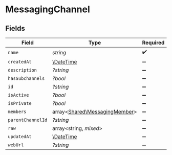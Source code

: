 # MessagingChannel


## Fields

| Field                                                                   | Type                                                                    | Required                                                                | Description                                                             |
| ----------------------------------------------------------------------- | ----------------------------------------------------------------------- | ----------------------------------------------------------------------- | ----------------------------------------------------------------------- |
| `name`                                                                  | *string*                                                                | :heavy_check_mark:                                                      | N/A                                                                     |
| `createdAt`                                                             | [\DateTime](https://www.php.net/manual/en/class.datetime.php)           | :heavy_minus_sign:                                                      | N/A                                                                     |
| `description`                                                           | *?string*                                                               | :heavy_minus_sign:                                                      | N/A                                                                     |
| `hasSubchannels`                                                        | *?bool*                                                                 | :heavy_minus_sign:                                                      | N/A                                                                     |
| `id`                                                                    | *?string*                                                               | :heavy_minus_sign:                                                      | N/A                                                                     |
| `isActive`                                                              | *?bool*                                                                 | :heavy_minus_sign:                                                      | N/A                                                                     |
| `isPrivate`                                                             | *?bool*                                                                 | :heavy_minus_sign:                                                      | N/A                                                                     |
| `members`                                                               | array<[Shared\MessagingMember](../../Models/Shared/MessagingMember.md)> | :heavy_minus_sign:                                                      | N/A                                                                     |
| `parentChannelId`                                                       | *?string*                                                               | :heavy_minus_sign:                                                      | N/A                                                                     |
| `raw`                                                                   | array<string, *mixed*>                                                  | :heavy_minus_sign:                                                      | N/A                                                                     |
| `updatedAt`                                                             | [\DateTime](https://www.php.net/manual/en/class.datetime.php)           | :heavy_minus_sign:                                                      | N/A                                                                     |
| `webUrl`                                                                | *?string*                                                               | :heavy_minus_sign:                                                      | N/A                                                                     |